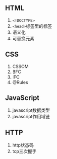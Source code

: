 ## HTML

1. ```<!DOCTYPE>```
2. ```<head>```标签里的标签
3. 语义化
4. 可替换元素


## CSS

1. CSSOM
2. BFC
3. IFC
4. @Rules


## JavaScript

1. javascript数据类型
2. javascript作用域链

## HTTP

1. http状态码
2. tcp三次握手 

